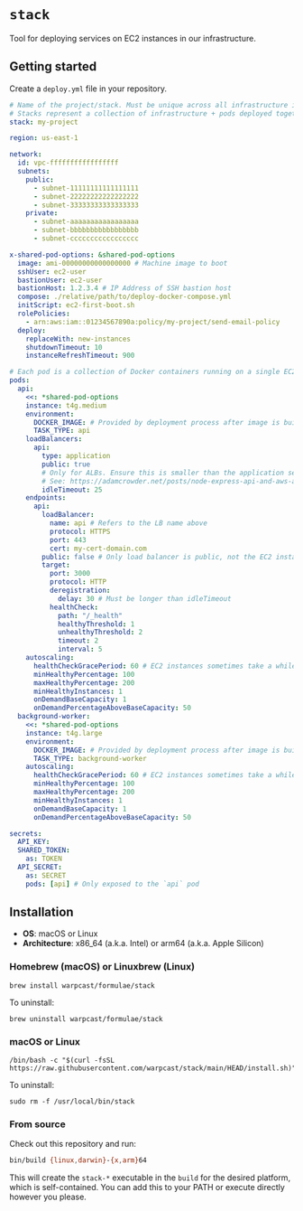 # `stack`

Tool for deploying services on EC2 instances in our infrastructure.

## Getting started

Create a `deploy.yml` file in your repository.

```yaml
# Name of the project/stack. Must be unique across all infrastructure in a VPC.
# Stacks represent a collection of infrastructure + pods deployed together to provide a "service".
stack: my-project

region: us-east-1

network:
  id: vpc-fffffffffffffffff
  subnets:
    public:
      - subnet-11111111111111111
      - subnet-22222222222222222
      - subnet-33333333333333333
    private:
      - subnet-aaaaaaaaaaaaaaaaa
      - subnet-bbbbbbbbbbbbbbbbb
      - subnet-ccccccccccccccccc

x-shared-pod-options: &shared-pod-options
  image: ami-00000000000000000 # Machine image to boot
  sshUser: ec2-user
  bastionUser: ec2-user
  bastionHost: 1.2.3.4 # IP Address of SSH bastion host
  compose: ./relative/path/to/deploy-docker-compose.yml
  initScript: ec2-first-boot.sh
  rolePolicies:
    - arn:aws:iam::01234567890a:policy/my-project/send-email-policy
  deploy:
    replaceWith: new-instances
    shutdownTimeout: 10
    instanceRefreshTimeout: 900

# Each pod is a collection of Docker containers running on a single EC2 instance
pods:
  api:
    <<: *shared-pod-options
    instance: t4g.medium
    environment:
      DOCKER_IMAGE: # Provided by deployment process after image is built
      TASK_TYPE: api
    loadBalancers:
      api:
        type: application
        public: true
        # Only for ALBs. Ensure this is smaller than the application server's keep-alive timeout.
        # See: https://adamcrowder.net/posts/node-express-api-and-aws-alb-502/
        idleTimeout: 25
    endpoints:
      api:
        loadBalancer:
          name: api # Refers to the LB name above
          protocol: HTTPS
          port: 443
          cert: my-cert-domain.com
        public: false # Only load balancer is public, not the EC2 instance
        target:
          port: 3000
          protocol: HTTP
          deregistration:
            delay: 30 # Must be longer than idleTimeout
          healthCheck:
            path: "/_health"
            healthyThreshold: 1
            unhealthyThreshold: 2
            timeout: 2
            interval: 5
    autoscaling:
      healthCheckGracePeriod: 60 # EC2 instances sometimes take a while to start
      minHealthyPercentage: 100
      maxHealthyPercentage: 200
      minHealthyInstances: 1
      onDemandBaseCapacity: 1
      onDemandPercentageAboveBaseCapacity: 50
  background-worker:
    <<: *shared-pod-options
    instance: t4g.large
    environment:
      DOCKER_IMAGE: # Provided by deployment process after image is built
      TASK_TYPE: background-worker
    autoscaling:
      healthCheckGracePeriod: 60 # EC2 instances sometimes take a while to start
      minHealthyPercentage: 100
      maxHealthyPercentage: 200
      minHealthyInstances: 1
      onDemandBaseCapacity: 1
      onDemandPercentageAboveBaseCapacity: 50

secrets:
  API_KEY:
  SHARED_TOKEN:
    as: TOKEN
  API_SECRET:
    as: SECRET
    pods: [api] # Only exposed to the `api` pod
```

## Installation

- **OS**: macOS or Linux
- **Architecture**: x86_64 (a.k.a. Intel) or arm64 (a.k.a. Apple Silicon)

### Homebrew (macOS) or Linuxbrew (Linux)

```
brew install warpcast/formulae/stack
```

To uninstall:
```
brew uninstall warpcast/formulae/stack
```

### macOS or Linux

```
/bin/bash -c "$(curl -fsSL https://raw.githubusercontent.com/warpcast/stack/main/HEAD/install.sh)"
```

To uninstall:
```
sudo rm -f /usr/local/bin/stack
```

### From source

Check out this repository and run:

```bash
bin/build {linux,darwin}-{x,arm}64
```

This will create the `stack-*` executable in the `build` for the desired platform, which is self-contained.
You can add this to your PATH or execute directly however you please.
